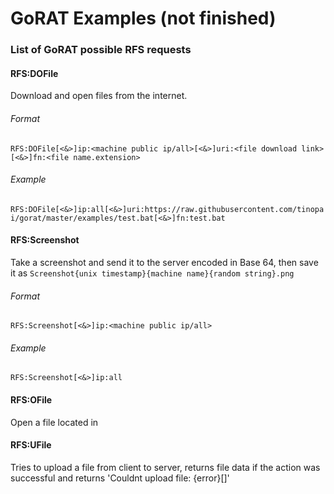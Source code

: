 # GoRAT Examples (not finished)

### List of GoRAT possible RFS requests
#### RFS:DOFile
Download and open files from the internet.
###### Format
`RFS:DOFile[<&>]ip:<machine public ip/all>[<&>]uri:<file download link>[<&>]fn:<file name.extension>`
###### Example
`RFS:DOFile[<&>]ip:all[<&>]uri:https://raw.githubusercontent.com/tinopai/gorat/master/examples/test.bat[<&>]fn:test.bat`

#### RFS:Screenshot
Take a screenshot and send it to the server encoded in Base 64, then save it as `Screenshot{unix timestamp}{machine name}{random string}.png`
###### Format
`RFS:Screenshot[<&>]ip:<machine public ip/all>`
###### Example
`RFS:Screenshot[<&>]ip:all`

#### RFS:OFile
Open a file located in 

#### RFS:UFile
Tries to upload a file from client to server, returns file data if the action was successful and returns 'Couldnt upload file: {error}[]'
